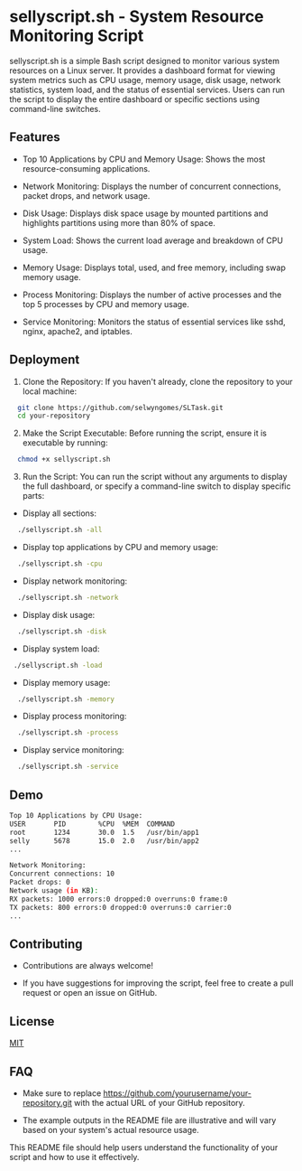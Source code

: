 
# sellyscript.sh - System Resource Monitoring Script

sellyscript.sh is a simple Bash script designed to monitor various system resources on a Linux server. It provides a dashboard format for viewing system metrics such as CPU usage, memory usage, disk usage, network statistics, system load, and the status of essential services. Users can run the script to display the entire dashboard or specific sections using command-line switches.




## Features

- Top 10 Applications by CPU and Memory Usage: Shows the most resource-consuming applications.

- Network Monitoring: Displays the number of concurrent connections, packet drops, and network usage.

- Disk Usage: Displays disk space usage by mounted partitions and highlights partitions using more than 80% of space.

- System Load: Shows the current load average and breakdown of CPU usage.

- Memory Usage: Displays total, used, and free memory, including swap memory usage.

- Process Monitoring: Displays the number of active processes and the top 5 processes by CPU and memory usage.

- Service Monitoring: Monitors the status of essential services like sshd, nginx, apache2, and iptables.



## Deployment

1. Clone the Repository: If you haven't already, clone the repository to your local machine:

```bash
  git clone https://github.com/selwyngomes/SLTask.git
  cd your-repository  
```
2. Make the Script Executable: Before running the script, ensure it is executable by running:

```bash
  chmod +x sellyscript.sh
```

3. Run the Script: You can run the script without any arguments to display the full dashboard, or specify a command-line switch to display specific parts:

- Display all sections:
```bash
  ./sellyscript.sh -all
```
- Display top applications by CPU and memory usage:
```bash
  ./sellyscript.sh -cpu
```
- Display network monitoring:
```bash
  ./sellyscript.sh -network
```
- Display disk usage:
```bash
  ./sellyscript.sh -disk
```
- Display system load:
```bash
 ./sellyscript.sh -load
```
- Display memory usage:
```bash
  ./sellyscript.sh -memory
```
- Display process monitoring:
```bash
  ./sellyscript.sh -process
```
- Display service monitoring:
```bash
  ./sellyscript.sh -service
```









## Demo

```bash
Top 10 Applications by CPU Usage:
USER       PID        %CPU  %MEM  COMMAND
root       1234       30.0  1.5   /usr/bin/app1
selly      5678       15.0  2.0   /usr/bin/app2
...

Network Monitoring:
Concurrent connections: 10
Packet drops: 0
Network usage (in KB):
RX packets: 1000 errors:0 dropped:0 overruns:0 frame:0
TX packets: 800 errors:0 dropped:0 overruns:0 carrier:0
...
```
## Contributing

- Contributions are always welcome!

- If you have suggestions for improving the script, feel free to create a pull request or open an issue on GitHub.


## License

[MIT](https://choosealicense.com/licenses/mit/)


## FAQ
- Make sure to replace https://github.com/yourusername/your-repository.git with the actual URL of your GitHub repository.

- The example outputs in the README file are illustrative and will vary based on your system's actual resource usage.

This README file should help users understand the functionality of your script and how to use it effectively.
